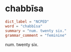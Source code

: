 # chabbīsa

``` toml
dict_label = "NCPED"
word = "chabbīsa"
summary = "num. twenty six."
grammar_comment = "feminine"
```

num. twenty six.

